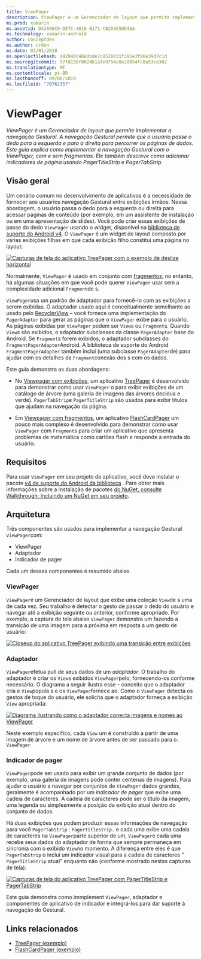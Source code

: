 ```yaml
---
title: ViewPager
description: ViewPager é um Gerenciador de layout que permite implementar a navegação Gestural. A navegação Gestural permite que o usuário passe o dedo para a esquerda e para a direita para percorrer as páginas de dados. Este guia explica como implementar a navegação Gestural com o ViewPager, com e sem fragmentos. Ele também descreve como adicionar indicadores de página usando PagerTitleStrip e PagerTabStrip.
ms.prod: xamarin
ms.assetid: D42896C0-DE7C-4818-B171-CB2D5E5DD46A
ms.technology: xamarin-android
author: conceptdev
ms.author: crdun
ms.date: 03/01/2018
ms.openlocfilehash: d42940c466dbde7c8528d31f395e3f86e39d7c1d
ms.sourcegitcommit: 57f815bf0024b1afe9754c0e28054fc0a53ce302
ms.translationtype: MT
ms.contentlocale: pt-BR
ms.lasthandoff: 09/06/2019
ms.locfileid: "70762357"
---
```

# <a name="viewpager"></a>ViewPager

_ViewPager é um Gerenciador de layout que permite implementar a navegação Gestural. A navegação Gestural permite que o usuário passe o dedo para a esquerda e para a direita para percorrer as páginas de dados. Este guia explica como implementar a navegação Gestural com o ViewPager, com e sem fragmentos. Ele também descreve como adicionar indicadores de página usando PagerTitleStrip e PagerTabStrip._

## <a name="overview"></a>Visão geral

Um cenário comum no desenvolvimento de aplicativos é a necessidade de fornecer aos usuários navegação Gestural entre exibições irmãos. Nessa abordagem, o usuário passa o dedo para a esquerda ou direita para acessar páginas de conteúdo (por exemplo, em um assistente de instalação ou em uma apresentação de slides). Você pode criar essas exibições de passe do dedo `ViewPager` usando o widget, disponível na [biblioteca de suporte do Android v4](https://www.nuget.org/packages/Xamarin.Android.Support.v4/). O `ViewPager` é um widget de layout composto por várias exibições filhas em que cada exibição filho constitui uma página no layout: 

[![Capturas de tela do aplicativo TreePager com o exemplo de deslize horizontal](images/01-intro-sml.png)](images/01-intro.png#lightbox)

Normalmente, `ViewPager` é usado em conjunto com [fragmentos](~/android/platform/fragments/index.md); no entanto, há algumas situações em que você pode querer `ViewPager` usar sem a complexidade adicional `Fragment`de s.

`ViewPager`usa um padrão de adaptador para fornecê-lo com as exibições a serem exibidas. O adaptador usado aqui é conceitualmente semelhante ao usado pelo [RecyclerView](~/android/user-interface/layouts/recycler-view/index.md) &ndash; você fornece uma implementação do `PagerAdapter` para gerar as páginas que o `ViewPager` exibe para o usuário. As páginas exibidas por `ViewPager` podem ser `View`s ou `Fragment`s. Quando `View`s são exibidos, o adaptador subclasses da classe `PagerAdapter` base do Android. Se `Fragment`s forem exibidos, o adaptador subclasses do `FragmentPagerAdapter`Android. A biblioteca de suporte do Android `FragmentPagerAdapter` também inclui (uma subclasse `PagerAdapter`de) para ajudar com os detalhes da `Fragment`conexão dos s com os dados. 

Este guia demonstra as duas abordagens: 

- No [Viewpager com exibições](~/android/user-interface/controls/view-pager/viewpager-and-views.md), um aplicativo [TreePager](https://docs.microsoft.com/samples/xamarin/monodroid-samples/userinterface-treepager) é desenvolvido para demonstrar como usar `ViewPager` o para exibir exibições de um catálogo de árvore (uma galeria de imagens das árvores decídua e verde). 
    `PagerTabStrip`e `PagerTitleStrip` são usados para exibir títulos que ajudam na navegação da página.

- Em [Viewpager com fragmentos](~/android/user-interface/controls/view-pager/viewpager-and-fragments.md), um aplicativo [FlashCardPager](https://docs.microsoft.com/samples/xamarin/monodroid-samples/userinterface-flashcardpager) um pouco mais complexo é desenvolvido para demonstrar como usar `ViewPager` com `Fragment`s para criar um aplicativo que apresenta problemas de matemática como cartões flash e responde à entrada do usuário. 

## <a name="requirements"></a>Requisitos

Para usar `ViewPager` em seu projeto de aplicativo, você deve instalar o pacote [v4 de suporte do Android da biblioteca](https://www.nuget.org/packages/Xamarin.Android.Support.v4/) . Para obter mais informações sobre a instalação de pacotes [do NuGet, consulte Walkthrough: Incluindo um NuGet em seu projeto](https://docs.microsoft.com/visualstudio/mac/nuget-walkthrough). 

## <a name="architecture"></a>Arquitetura

Três componentes são usados para implementar a navegação Gestural `ViewPager`com:

- ViewPager
- Adaptador
- Indicador de pager

Cada um desses componentes é resumido abaixo.

### <a name="viewpager"></a>ViewPager

`ViewPager`é um Gerenciador de layout que exibe uma coleção `View`de s uma de cada vez. Seu trabalho é detectar o gesto de passar o dedo do usuário e navegar até a exibição seguinte ou anterior, conforme apropriado. Por exemplo, a captura de tela abaixo `ViewPager` demonstra um fazendo a transição de uma imagem para a próxima em resposta a um gesto de usuário: 

[![Closeup do aplicativo TreePager exibindo uma transição entre exibições](images/02-transition-sml.png)](images/02-transition.png#lightbox)

### <a name="adapter"></a>Adaptador

`ViewPager`efetua pull de seus dados de um *adaptador*. O trabalho do adaptador é criar os `View`s exibidos `ViewPager`pelo, fornecendo-os conforme necessário. O diagrama a seguir ilustra esse &ndash; conceito que o adaptador cria e `View`popula s e os `ViewPager`fornece ao. Como o `ViewPager` detecta os gestos de toque do usuário, ele solicita que o adaptador forneça a exibição `View` apropriada: 

[![Diagrama ilustrando como o adaptador conecta imagens e nomes ao ViewPager](images/03-adapter-sml.png)](images/03-adapter.png#lightbox)

Neste exemplo específico, cada `View` um é construído a partir de uma imagem de árvore e um nome de árvore antes de ser passado para o. `ViewPager` 

### <a name="pager-indicator"></a>Indicador de pager

`ViewPager`pode ser usado para exibir um grande conjunto de dados (por exemplo, uma galeria de imagens pode conter centenas de imagens). Para ajudar o usuário a navegar por conjuntos de `ViewPager` dados grandes, geralmente é acompanhado por um *indicador de pager* que exibe uma cadeia de caracteres. A cadeia de caracteres pode ser o título da imagem, uma legenda ou simplesmente a posição da exibição atual dentro do conjunto de dados. 

Há duas exibições que podem produzir essas informações de navegação para você `PagerTabStrip` : `PagerTitleStrip.` e cada uma exibe uma cadeia de caracteres na `ViewPager`parte superior de um, `ViewPager`e cada uma recebe seus dados do adaptador de forma que sempre permaneça em sincronia com o exibido `View`no momento. A diferença entre eles é que `PagerTabStrip` o inclui um indicador visual para a cadeia de caracteres " `PagerTitleStrip` atual" enquanto não (conforme mostrado nestas capturas de tela): 

[![Capturas de tela do aplicativo TreePager com PagerTitleStrip e PagerTabStrip](images/04-comparison-sml.png)](images/04-comparison.png#lightbox)

Este guia demonstra como immplement `ViewPager`, adaptador e componentes de aplicativo de indicador e integrá-los para dar suporte à navegação do Gestural. 

## <a name="related-links"></a>Links relacionados

- [TreePager (exemplo)](https://docs.microsoft.com/samples/xamarin/monodroid-samples/userinterface-treepager)
- [FlashCardPager (exemplo)](https://docs.microsoft.com/samples/xamarin/monodroid-samples/userinterface-flashcardpager)
